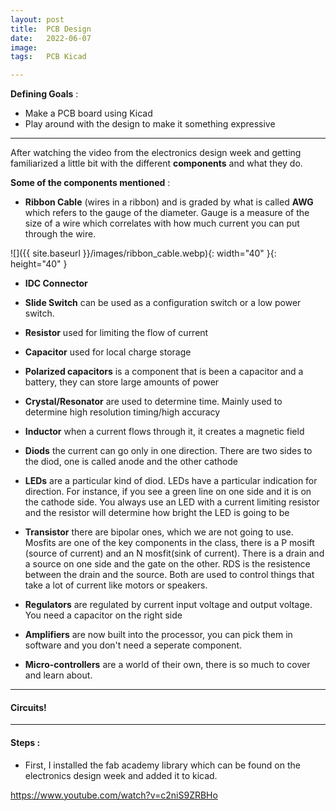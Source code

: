 ```yaml
---
layout: post
title:  PCB Design
date:   2022-06-07
image:  
tags:   PCB Kicad

---
```


**Defining Goals** :

* Make a PCB board using Kicad
* Play around with the design to make it something expressive

---

After watching the video from the electronics design week and getting familiarized a little bit with the different **components** and what they do.

**Some of the components mentioned** :

* **Ribbon Cable** (wires in a ribbon) and is graded by what is called **AWG** which refers to the gauge of the diameter. Gauge is a measure of the size of a wire which correlates with how much current you can put through the wire.

![]({{ site.baseurl }}/images/ribbon_cable.webp){: width="40" }{: height="40" }

* **IDC Connector**

* **Slide Switch** can be used as a configuration switch or a low power switch. 
* **Resistor** used for limiting the flow of current
* **Capacitor** used for local charge storage
* **Polarized capacitors** is a component that is been a capacitor and a battery, they can store large amounts of power
* **Crystal/Resonator** are used to determine time. Mainly used to determine high resolution timing/high accuracy
* **Inductor** when a current flows through it, it creates a magnetic field
* **Diods** the current can go only in one direction. There are two sides to the diod, one is called anode and the other cathode
* **LEDs** are a particular kind of diod. LEDs have a particular indication for direction. For instance, if you see a green line on one side and it is on the cathode side. You always use an LED with a current limiting resistor and the resistor will determine how bright the LED is going to be
* **Transistor** there are bipolar ones, which we are not going to use. Mosfits are one of the key components in the class, there is a P mosift (source of current) and an N mosfit(sink of current). There is a drain and a source on one side and the gate on the other. RDS is the resistence between the drain and the source. Both are used to control things that take a lot of current like motors or speakers.
* **Regulators** are regulated by current input voltage and output voltage. You need a capacitor on the right side
* **Amplifiers** are now built into the processor, you can pick them in software and you don't need a seperate component.
* **Micro-controllers** are a world of their own, there is so much to cover and learn about.

---

#### Circuits!



--- 
#### Steps :

* First, I installed the fab academy library which can be found on the electronics design week and added it to kicad.

https://www.youtube.com/watch?v=c2niS9ZRBHo



